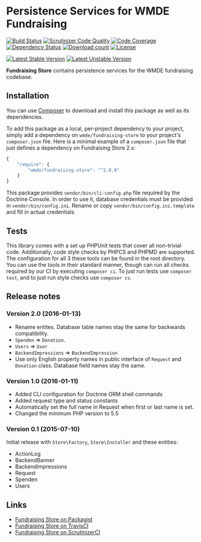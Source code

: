 # Persistence Services for WMDE Fundraising

[![Build Status](https://secure.travis-ci.org/wmde/FundraisingStore.png?branch=master)](http://travis-ci.org/wmde/FundraisingStore)
[![Scrutinizer Code Quality](https://scrutinizer-ci.com/g/wmde/FundraisingStore/badges/quality-score.png?b=master)](https://scrutinizer-ci.com/g/wmde/FundraisingStore/?branch=master)
[![Code Coverage](https://scrutinizer-ci.com/g/wmde/FundraisingStore/badges/coverage.png?b=master)](https://scrutinizer-ci.com/g/wmde/FundraisingStore/?branch=master)
[![Dependency Status](https://www.versioneye.com/php/wmde:fundraising-store/dev-master/badge.svg)](https://www.versioneye.com/php/wmde:fundraising-store/dev-master)
[![Download count](https://poser.pugx.org/wmde/fundraising-store/d/total.png)](https://packagist.org/packages/wmde/fundraising-store)
[![License](https://poser.pugx.org/wmde/fundraising-store/license.svg)](https://packagist.org/packages/wmde/fundraising-store)

[![Latest Stable Version](https://poser.pugx.org/wmde/fundraising-store/version.png)](https://packagist.org/packages/wmde/fundraising-store)
[![Latest Unstable Version](https://poser.pugx.org/wmde/fundraising-store/v/unstable.svg)](//packagist.org/packages/wmde/fundraising-store)

**Fundraising Store** contains persistence services for the WMDE fundraising codebase.

## Installation

You can use [Composer](http://getcomposer.org/) to download and install
this package as well as its dependencies.

To add this package as a local, per-project dependency to your project, simply add a
dependency on `wmde/fundraising-store` to your project's `composer.json` file.
Here is a minimal example of a `composer.json` file that just defines a dependency on
Fundraising Store 2.x:

```js
{
    "require": {
        "wmde/fundraising-store": "^2.0.0"
    }
}
```

This package provides `vendor/bin/cli-config.php` file required by the Doctrine Console. In order to use it,
database credentials must be provided in `vendor/bin/config.ini`. Rename or copy `vendor/bin/config.ini.template`
and fill in actual credentials.

## Tests

This library comes with a set up PHPUnit tests that cover all non-trivial code. Additionally, code
style checks by PHPCS and PHPMD are supported. The configuration for all 3 these tools can be found
in the root directory. You can use the tools in their standard manner, though can run all checks
required by our CI by executing `composer ci`. To just run tests use `composer test`, and to just
run style checks use `composer cs`.

## Release notes

### Version 2.0 (2016-01-13)

* Rename entites. Database table names stay the same for backwards compatibility.
 * `Spenden` => `Donation`.
 * `Users` => `User`
 * `BackendImpressions` => `BackendImpression`
* Use only English property names in public interface of `Request` and `Donation` class.
  Database field names stay the same.


### Version 1.0 (2016-01-11)

* Added CLI configuration for Doctrine ORM shell commands
* Added request type and status constants
* Automatically set the full name in Request when first or last name is set.
* Changed the minimum PHP version to 5.5

### Version 0.1 (2015-07-10)

Initial release with `Store\Factory`, `Store\Installer` and these entities:

* ActionLog
* BackendBanner
* BackendImpressions
* Request
* Spenden
* Users

## Links

* [Fundraising Store on Packagist](https://packagist.org/packages/wmde/fundraising-store)
* [Fundraising Store on TravisCI](https://travis-ci.org/wmde/FundraisingStore)
* [Fundraising Store on ScrutinizerCI](https://scrutinizer-ci.com/g/wmde/FundraisingStore)
